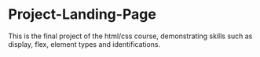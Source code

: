# Project-Landing-Page
This is the final project of the html/css course, demonstrating skills such as display, flex, element types and identifications.